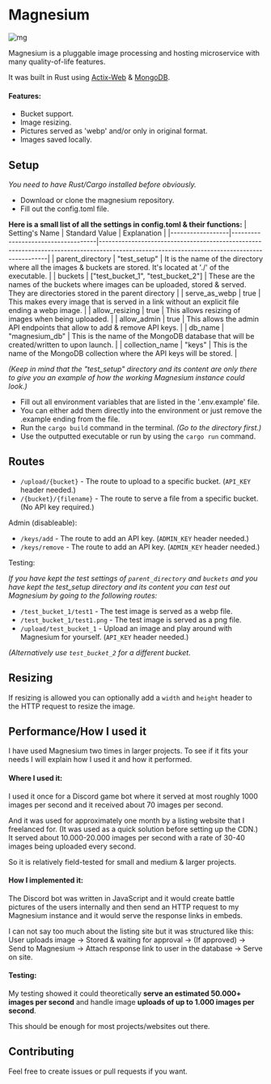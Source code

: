 # Magnesium
![mg](https://live.staticflickr.com/4634/38024207225_4667c270e4_n.jpg)

Magnesium is a pluggable image processing and hosting microservice with many quality-of-life features.

It was built in Rust using [Actix-Web](https://actix.rs/) & [MongoDB](https://www.mongodb.com/).

#### Features:
- Bucket support.
- Image resizing.
- Pictures served as 'webp' and/or only in original format.
- Images saved locally.

## Setup
*You need to have Rust/Cargo installed before obviously.*
- Download or clone the magnesium repository.
- Fill out the config.toml file.

**Here is a small list of all the settings in config.toml & their functions:**
| Setting's Name   | Standard Value                     | Explanation                                                                                                                                |
|------------------|------------------------------------|--------------------------------------------------------------------------------------------------------------------------------------------|
| parent_directory | "test_setup"                       | It is the name of the directory where all the images & buckets are stored. It's located at './' of the executable.                         |
| buckets          | ["test_bucket_1", "test_bucket_2"] | These are the names of the buckets where images can be uploaded, stored & served. They are directories stored in the parent directory      |
| serve_as_webp    | true                               | This makes every image that is served in a link without an explicit file ending a webp image.                                              |
| allow_resizing   | true                               | This allows resizing of images when being uploaded.                                                                                        |
| allow_admin      | true                               | This allows the admin API endpoints that allow to add & remove API keys.                                                                   |
| db_name          | "magnesium_db"                     | This is the name of the MongoDB database that will be created/written to upon launch.                                                      |
| collection_name  | "keys"                             | This is the name of the MongoDB collection where the API keys will be stored.                                                              |

*(Keep in mind that the "test_setup" directory and its content are only there to give you an example of how the working Magnesium instance could look.)*

- Fill out all environment variables that are listed in the '.env.example' file.
- You can either add them directly into the environment or just remove the .example ending from the file.
- Run the `cargo build` command in the terminal. *(Go to the directory first.)*
- Use the outputted executable or run by using the `cargo run` command.

## Routes
- `/upload/{bucket}` - The route to upload to a specific bucket. (`API_KEY` header needed.)
- `/{bucket}/{filename}` - The route to serve a file from a specific bucket. (No API key required.)

Admin (disableable):

- `/keys/add` - The route to add an API key. (`ADMIN_KEY` header needed.)
- `/keys/remove` - The route to add an API key. (`ADMIN_KEY` header needed.)

Testing:

*If you have kept the test settings of `parent_directory` and `buckets` and you have kept the test_setup directory and its content you can test out Magnesium by going to the following routes:*

- `/test_bucket_1/test1` - The test image is served as a webp file.
- `/test_bucket_1/test1.png` - The test image is served as a png file.
- `/upload/test_bucket_1` - Upload an image and play around with Magnesium for yourself. (`API_KEY` header needed.)

*(Alternatively use `test_bucket_2` for a different bucket.*

## Resizing
If resizing is allowed you can optionally add a `width` and `height` header to the HTTP request to resize the image.

## Performance/How I used it
I have used Magnesium two times in larger projects. To see if it fits your needs I will explain how I used it and how it performed.
#### Where I used it:
I used it once for a Discord game bot where it served at most roughly 1000 images per second and it received about 70 images per second.

And it was used for approximately one month by a listing website that I freelanced for. (It was used as a quick solution before setting up the CDN.)
It served about 10.000-20.000 images per second with a rate of 30-40 images being uploaded every second.

So it is relatively field-tested for small and medium & larger projects.

#### How I implemented it:
The Discord bot was written in JavaScript and it would create battle pictures of the users internally and then send an HTTP request to my Magnesium instance and it would serve the response links in embeds.

I can not say too much about the listing site but it was structured like this: User uploads image -> Stored & waiting for approval -> (If approved) -> Send to Magnesium -> Attach response link to user in the database -> Serve on site.

#### Testing:
My testing showed it could theoretically **serve an estimated 50.000+ images per second** and handle image **uploads of up to 1.000 images per second**.

This should be enough for most projects/websites out there.

## Contributing
Feel free to create issues or pull requests if you want.
